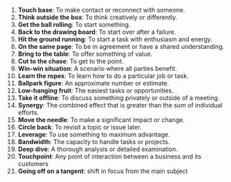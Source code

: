 1. **Touch base**: To make contact or reconnect with someone.
2. **Think outside the box**: To think creatively or differently.
3. **Get the ball rolling**: To start something.
4. **Back to the drawing board**: To start over after a failure.
5. **Hit the ground running**: To start a task with enthusiasm and energy.
6. **On the same page**: To be in agreement or have a shared understanding.
7. **Bring to the table**: To offer something of value.
8. **Cut to the chase**: To get to the point.
9. **Win-win situation**: A scenario where all parties benefit.
10. **Learn the ropes**: To learn how to do a particular job or task.
11. **Ballpark figure**: An approximate number or estimate.
12. **Low-hanging fruit**: The easiest tasks or opportunities.
13. **Take it offline**: To discuss something privately or outside of a meeting.
14. **Synergy**: The combined effect that is greater than the sum of individual efforts.
15. **Move the needle**: To make a significant impact or change.
16. **Circle back**: To revisit a topic or issue later.
17. **Leverage**: To use something to maximum advantage.
18. **Bandwidth**: The capacity to handle tasks or projects.
19. **Deep dive**: A thorough analysis or detailed examination.
20. **Touchpoint**: Any point of interaction between a business and its customers
21. **Going off on a tangent**: shift in focus from the main subject
    
